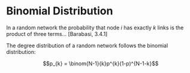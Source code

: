 # Binomial Distribution
In a random network the probability that node *i* has exactly *k* links is the product of three terms... [Barabasi, 3.4.1]

The degree distribution of a random network follows the binomial distribution:

$$p_{k} = \binom{N-1}{k}p^{k}(1-p)^{N-1-k}$$
